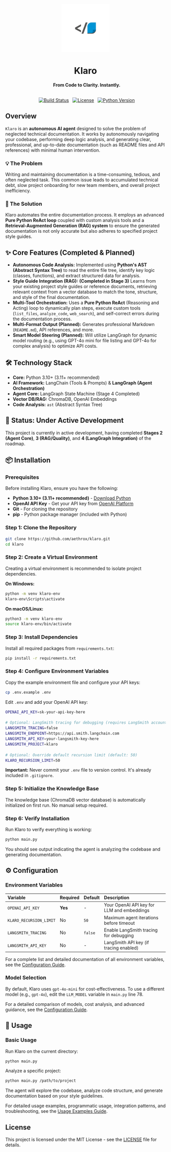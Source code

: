<div align="center">
  <img src="assets/logo_transparent.png" alt="Klaro Logo" width="150"/>
  <h1>Klaro</h1>
  <strong>From Code to Clarity. Instantly.</strong>
</div>
<br />
<p align="center">
  <a href="https://github.com/aethrox/klaro/actions/workflows/main.yml"><img alt="Build Status" src="https://img.shields.io/github/actions/workflow/status/aethrox/klaro/main.yml?style=for-the-badge"></a>
  <a href="./LICENSE"><img alt="License" src="https://img.shields.io/github/license/aethrox/klaro?style=for-the-badge&color=blue"></a>
  <a href="#"><img alt="Python Version" src="https://img.shields.io/badge/python-3.11+-blue?style=for-the-badge&logo=python"></a>
</p>

## Overview
`Klaro` is an **autonomous AI agent** designed to solve the problem of neglected technical documentation. It works by autonomously navigating your codebase, performing deep logic analysis, and generating clear, professional, and up-to-date documentation (such as README files and API references) with minimal human intervention.

### 💡 The Problem
Writing and maintaining documentation is a time-consuming, tedious, and often neglected task. This common issue leads to accumulated technical debt, slow project onboarding for new team members, and overall project inefficiency.

### 🚀 The Solution
Klaro automates the entire documentation process. It employs an advanced **Pure Python ReAct loop** coupled with custom analysis tools and a **Retrieval-Augmented Generation (RAG) system** to ensure the generated documentation is not only accurate but also adheres to specified project style guides.

## ✨ Core Features (Completed & Planned)
- **Autonomous Code Analysis:** Implemented using **Python's AST (Abstract Syntax Tree)** to read the entire file tree, identify key logic (classes, functions), and extract structured data for analysis.
- **Style Guide Integration (RAG):** **(Completed in Stage 3)** Learns from your existing project style guides or reference documents, retrieving relevant context from a vector database to match the tone, structure, and style of the final documentation.
- **Multi-Tool Orchestration:** Uses a **Pure Python ReAct** (Reasoning and Acting) loop to dynamically plan steps, execute custom tools (`list_files`, `analyze_code`, `web_search`), and self-correct errors during the documentation process.
- **Multi-Format Output (Planned):** Generates professional Markdown (`README.md`), API references, and more.
- **Smart Model Steering (Planned):** Will utilize LangGraph for dynamic model routing (e.g., using GPT-4o mini for file listing and GPT-4o for complex analysis) to optimize API costs.

## 🛠 Technology Stack
- **Core:** Python 3.10+ (3.11+ recommended)
- **AI Framework:** LangChain (Tools & Prompts) & **LangGraph (Agent Orchestration)**
- **Agent Core:** LangGraph State Machine (Stage 4 Completed)
- **Vector DB/RAG:** ChromaDB, OpenAI Embeddings
- **Code Analysis:** `ast` (Abstract Syntax Tree)

## 🚧 Status: Under Active Development
This project is currently in active development, having completed **Stages 2 (Agent Core)**, **3 (RAG/Quality)**, and **4 (LangGraph Integration)** of the roadmap.

## 📦 Installation

### Prerequisites
Before installing Klaro, ensure you have the following:

- **Python 3.10+ (3.11+ recommended)** - [Download Python](https://www.python.org/downloads/)
- **OpenAI API Key** - Get your API key from [OpenAI Platform](https://platform.openai.com/api-keys)
- **Git** - For cloning the repository
- **pip** - Python package manager (included with Python)

### Step 1: Clone the Repository
```bash
git clone https://github.com/aethrox/klaro.git
cd klaro
```

### Step 2: Create a Virtual Environment
Creating a virtual environment is recommended to isolate project dependencies.

**On Windows:**
```bash
python -m venv klaro-env
klaro-env\Scripts\activate
```

**On macOS/Linux:**
```bash
python3 -m venv klaro-env
source klaro-env/bin/activate
```

### Step 3: Install Dependencies
Install all required packages from `requirements.txt`:
```bash
pip install -r requirements.txt
```

### Step 4: Configure Environment Variables
Copy the example environment file and configure your API keys:

```bash
cp .env.example .env
```

Edit `.env` and add your OpenAI API key:
```bash
OPENAI_API_KEY=sk-your-api-key-here

# Optional: LangSmith tracing for debugging (requires LangSmith account)
LANGSMITH_TRACING=false
LANGSMITH_ENDPOINT=https://api.smith.langchain.com
LANGSMITH_API_KEY=your-langsmith-key-here
LANGSMITH_PROJECT=klaro

# Optional: Override default recursion limit (default: 50)
KLARO_RECURSION_LIMIT=50
```

**Important:** Never commit your `.env` file to version control. It's already included in `.gitignore`.

### Step 5: Initialize the Knowledge Base
The knowledge base (ChromaDB vector database) is automatically initialized on first run. No manual setup required.

### Step 6: Verify Installation
Run Klaro to verify everything is working:

```bash
python main.py
```

You should see output indicating the agent is analyzing the codebase and generating documentation.

## ⚙️ Configuration

### Environment Variables

| Variable | Required | Default | Description |
|:---------|:---------|:--------|:------------|
| `OPENAI_API_KEY` | **Yes** | - | Your OpenAI API key for LLM and embeddings |
| `KLARO_RECURSION_LIMIT` | No | `50` | Maximum agent iterations before timeout |
| `LANGSMITH_TRACING` | No | `false` | Enable LangSmith tracing for debugging |
| `LANGSMITH_API_KEY` | No | - | LangSmith API key (if tracing enabled) |

For a complete list and detailed documentation of all environment variables, see the [Configuration Guide](docs/configuration.md).

### Model Selection
By default, Klaro uses `gpt-4o-mini` for cost-effectiveness. To use a different model (e.g., `gpt-4o`), edit the `LLM_MODEL` variable in `main.py` line 78.

For a detailed comparison of models, cost analysis, and advanced guidance, see the [Configuration Guide](docs/configuration.md).

## 🚀 Usage

### Basic Usage
Run Klaro on the current directory:
```bash
python main.py
```

Analyze a specific project:
```bash
python main.py /path/to/project
```

The agent will explore the codebase, analyze code structure, and generate documentation based on your style guidelines.

For detailed usage examples, programmatic usage, integration patterns, and troubleshooting, see the [Usage Examples Guide](docs/usage-examples.md).

## License
This project is licensed under the MIT License - see the [LICENSE](./LICENSE) file for details.